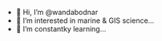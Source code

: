 - 👋 Hi, I’m @wandabodnar
- 👀 I’m interested in marine & GIS science...
- 🌱 I’m constantky learning... 

<!---
wandabodnar/wandabodnar is a ✨ special ✨ repository because its `README.md` (this file) appears on your GitHub profile.
You can click the Preview link to take a look at your changes.
--->
